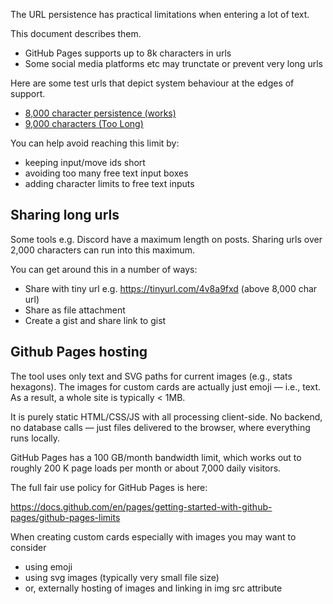 The URL persistence has practical limitations when entering a lot of text.

This document describes them.

- GitHub Pages supports up to 8k characters in urls
- Some social media platforms etc may trunctate or prevent very long urls

Here are some test urls that depict system behaviour at the edges of support.

- [8,000 character persistence (works)](https://tznind.github.io/uw/cs.html?role=Crowded&debt_cnt=2&xp=0&character_level=1&move_face_adversity=1&move_assessment=1&move_get_involved=1&move_open_fire=1&move_launch_assault=1&move_patch_up=1&move_command=1&move_access=1&move_brace_for_impact=1&move_shields_up=1&move_wild_jump=1&move_cramped_quarters=1&move_acquisition=1&move_barter=1&fav_cnt=5&name=Smoth&player=Thomas&role2=Clandestine&a0_s=0&a1_s=0&a2_s=0&a3_s=0&a4_s=0&role3=Explorer&a5_s=0&a6_s=0&a7_s=0&a8_s=0&a9_s=0&role4=Evolved&move_evolvd=1&move_int=1&move_sur=1&takeFrom_evolvd_role=Psychic&takeFrom_evolvd_move=prob&move_prob=1&mettle=1&physique=2&influence=3&expertise=4&interface=5&debt0d=Field+notes+record+tactical+adjustments+made+during+salvage+operations+and+small-scale+boarding+actions.+Field+notes+record+tactical+adjustments+made+during+salvage+operations+and+small-scale+boarding+actions.+A+short+intelligence+brief+catalogs+trusted+contacts%2C+recent+asset+transfers%2C+and+disputed+claim+filings.+Technical+annotations+reference+energy+bleed+patterns+and+improvised+armor+retrofits+derived+from+scavenged+composites.+Technical+annotations+reference+energy+bleed+patterns.&debt1d=Technical+annotations+reference+energy+bleed+patterns+and+improvised+armor+retrofits+derived+from+scavenged+composites.+Field+notes+record+tactical+adjustments+made+during+salvage+operations+and+small-scale+boarding+actions.+Equipment+listings+cite+serial+numbers%2C+maintenance+windows%2C+and+the+tactical+rationale+for+experimental+mods.+Field+notes+record+tactical+adjustments+made+during+salvage+operations.&data-points=Equipment+listings+cite+serial+numbers%2C+maintenance+windows%2C+and+the+tactical+rationale+for+experimental+mods.+Medical+logs+note+the+use+of+nano-fibril+sutures+and+short-duration+sedation+for+field+triage.+Field+notes+record+tactical+adjustments+made+during+salvage+operations+and+small-scale+boarding+actions.+Field+notes+record+tactical+adjustments+made+during+salvage+operations+and+small-scale+boarding+actions.+Field.&equipment=Technical+annotations+reference+energy+bleed+patterns+and+improvised+armor+retrofits+derived+from+scavenged+composites.+Technical+annotations+reference+energy+bleed+patterns+and+improvised+armor+retrofits+derived+from+scavenged+composites.+Equipment+listings+cite+serial+numbers%2C+maintenance+windows%2C+and+the+tactical+rationale+for+experimental+mods.+Equipment+listings+cite.+High-density+capacitors+and+inertial+dampers.&fav0f=House%2BVesper&fav0d=Field+notes+record+tactical+adjustments+made+during+salvage+operations+and+small-scale+boarding+actions.+Equipment+listings+cite+serial+numbers%2C+maintenance+windows%2C+and+the+tactical+rationale+for+experimental+mods.+Technical+annotations+reference+energy+bleed+patterns+and+improvised+armor+retrofits+derived+from+scavenged+composites.+Equipment+listings+cite+serial+numbers%2C+maintenance+windows%2C+and+the.&fav1f=Northern%2BCorsair%2BCollective&fav1d=Medical+logs+note+the+use+of+nano-fibril+sutures+and+short-duration+sedation+for+field+triage.+Technical+annotations+reference+energy+bleed+patterns+and+improvised+armor+retrofits+derived+from+scavenged+composites.+Medical+logs+note+the+use+of+nano-fibril+sutures+and+short-duration+sedation+for+field+triage.+Equipment+listings+cite.&fav2f=Mercantile%2BSyndicate&fav2d=A+short+intelligence+brief+catalogs+trusted+contacts%2C+recent+asset+transfers%2C+and+disputed+claim+filings.+Field+notes+record+tactical+adjustments+made+during+salvage+operations+and+small-scale+boarding+actions.+Technical+annotations+reference+energy+bleed+patterns+and+improvised+armor+retrofits+derived+from+scavenged.&fav3f=Free%2BPort%2BLeague&fav3d=Medical+logs+note+the+use+of+nano-fibril+sutures+and+short-duration+sedation+for+field+triage.+A+short+intelligence+brief+catalogs+trusted+contacts%2C+recent+asset+transfers%2C+and+disputed+claim+filings.+A+short+intelligence+brief+catalogs+trusted+contacts%2C.&fav4f=Consortium%2Bof%2BSalt&fav4d=Technical+annotations+reference+energy+bleed+patterns+and+improvised+armor+retrofits+derived+from+scavenged+composites.+Technical+annotations+reference+energy+bleed+patterns+and+improvised+armor+retrofits+derived+from+scavenged+composites.+A+short.&pad=Field+annotation%3A+observed+thermal+signature+patterns+match+archival+salvage+runs%2C+suggesting+unauthorized+tapping+of+reactor+feeds+near+the+outer+rim.+Field+annotation%3A+observed+thermal+signature+patterns+match+archival+salvage+runs%2C+suggesting+unauthorized+tapping+of+reactor+feeds+near+the+outer+rim.+Field+annotation%3A+observed+thermal+signature+patterns+match+archival+salvage+runs%2C+suggesting+unauthorized+tapping+of+reactor+feeds+near+the+outer+rim.+Field+annotation%3A+observed+thermal+signature+patterns+match+archival+salvage+runs%2C+suggesting+unauthorized+tapping+of+reactor+feeds+near+the+outer+rim.+Field+annotation%3A+observed+thermal+signature+patterns+match+archival+salvage+runs%2C+suggesting+unauthorized+tapping+of+reactor+feeds+near+the+outer+rim.+Field+annotation%3A+observed+thermal+signature+patterns+match+archival+salvage+runs%2C+suggesting+unauthorized+tapping+of+reactor+feeds+near+the+outer+rim.+Field+annotation%3A+observed+thermal+signature+patterns+match+archival+salvage+runs%2C+suggesting+unauthorized+tapping+of+reactor+feeds+near+the+outer+rim.+Field+annotation%3A+observed+thermal+signature+patterns+match+archival+salvage+runs%2C+suggesting+unauthorized+tapping+of+reactor+feeds+near+the+outer+rim.+Field+annotation%3A+observed+thermal+signature+patterns+match+archival+salvage+runs%2C+suggesting+unauthorized+tapping+of+reactor+feeds+near+the+outer+rim.+Field+annotation%3A+observed+thermal+signature+patterns+match+archival+salvage+runs%2C+suggesting+unauthorized+tapping+of+reactor+feeds+near+the+outer+rim.+Field+annotation%3A+observed+thermal+signature+patterns+match+archival+salvage+runs%2C+suggesting+unauthorized+tapping+of+reactor+feeds+near+the+outer+rim.+Field+annotation%3A+observed+thermal+signature+patterns+match+archival+salvage+runs%2C+suggesting+unauthorized+tapping+of+reactor+feeds+near+the+outer+rim.+Field+annotation%3A+observed+thermal+signature+patterns+match+archival+salvage+runs%2C+suggesting+unauthorized+tapping+of+reactor+feeds+near+the+outer+rim.+Field+annotation%3A+observed+thermal+signature+patterns+match+archival+salvage+runs%2C+suggesting+unauthorized+tapping+of+reactor+feeds+near+the+outer+rim.+Field+annotation%3A+observed+thermal+signature+patterns+match+archival+salvage+runs%2C+suggesting+unauthorized+tapping+of+reactor+feeds+near+the+outer+rim.+Field+annotation%3A+observed+thermal+signature+patterns+match+archival+salvage+runs%2C+suggesting+unauthorized+tapping+of+reactor+feeds+near+the+outer+rim.+Field+annotation%3A+observed+thermal+signature+patterns+match+archival+salvage+runs%2C+suggesting+unauthorized+tapping+of+reactor+feeds+near+the+outer+rim.+Field+annotation%3A+observed+thermal+signature+patterns+match+archival+salvage+runs%2C+suggesting+unauthorized+tapping+of+reactor+feeds+near+the+outer+rim.+Field+annotation%3A+observed+thermal+signature+patterns+match+archival+salvage+runs%2C+suggesting+unauthorized+tapping+of+reactor+feeds+near+the+outer+rim.+Field+annotation%3A+observed+thermal+signature+patterns+match+archival+salvage+runs%2C+suggesting+unauthorized+tapping+of+reactor+feeds+near+the+outer+rim.+Field+annotation%3A+observed+thermal+signature+patterns+match+archival+salvage+runs%2C+suggesting+unauthorized+tapping+of+reactor+feeds+near+the+outer+rim.+Field+annotation%3A+observed+thermal+signature+patterns+match+archival+salvage+runs%2C+suggesting+unauthorized+tapping+of+reactor+feeds+near+the+outer+rim.+Field+annotation%3A+observed+thermal+signature+patterns+match+archival+salvage+runs%2C+suggesting+unauthorized+tapping+of+reactor+feeds+near+the+outer+rim.+Field+annotation%3A+observed+thermal+signature+patterns+match+archival+salvage+runs%2C+suggesting+unauthorized+tapping+of+reactor+feeds+near+the+outer+rim.+Field+annotation%3A+observed+thermal+signature+patterns+ma)
- [9,000 characters (Too Long)](https://tznind.github.io/uw/cs.html?role=Crowded&debt_cnt=2&xp=0&character_level=1&move_face_adversity=1&move_assessment=1&move_get_involved=1&move_open_fire=1&move_launch_assault=1&move_patch_up=1&move_command=1&move_access=1&move_brace_for_impact=1&move_shields_up=1&move_wild_jump=1&move_cramped_quarters=1&move_acquisition=1&move_barter=1&fav_cnt=5&name=Smoth&player=Thomas&role2=Clandestine&a0_s=0&a1_s=0&a2_s=0&a3_s=0&a4_s=0&role3=Explorer&a5_s=0&a6_s=0&a7_s=0&a8_s=0&a9_s=0&role4=Evolved&move_evolvd=1&move_int=1&move_sur=1&takeFrom_evolvd_role=Psychic&takeFrom_evolvd_move=prob&move_prob=1&mettle=1&physique=2&influence=3&expertise=4&interface=5&debt0d=Field+notes+record+tactical+adjustments+made+during+salvage+operations+and+small-scale+boarding+actions.+Field+notes+record+tactical+adjustments+made+during+salvage+operations+and+small-scale+boarding+actions.+A+short+intelligence+brief+catalogs+trusted+contacts%2C+recent+asset+transfers%2C+and+disputed+claim+filings.+Technical+annotations+reference+energy+bleed+patterns+and+improvised+armor+retrofits+derived+from+scavenged+composites.+Technical+annotations+reference+energy+bleed+patterns.&debt1d=Technical+annotations+reference+energy+bleed+patterns+and+improvised+armor+retrofits+derived+from+scavenged+composites.+Field+notes+record+tactical+adjustments+made+during+salvage+operations+and+small-scale+boarding+actions.+Equipment+listings+cite+serial+numbers%2C+maintenance+windows%2C+and+the+tactical+rationale+for+experimental+mods.+Field+notes+record+tactical+adjustments+made+during+salvage+operations.&data-points=Equipment+listings+cite+serial+numbers%2C+maintenance+windows%2C+and+the+tactical+rationale+for+experimental+mods.+Medical+logs+note+the+use+of+nano-fibril+sutures+and+short-duration+sedation+for+field+triage.+Field+notes+record+tactical+adjustments+made+during+salvage+operations+and+small-scale+boarding+actions.+Field+notes+record+tactical+adjustments+made+during+salvage+operations+and+small-scale+boarding+actions.+Field.&equipment=Technical+annotations+reference+energy+bleed+patterns+and+improvised+armor+retrofits+derived+from+scavenged+composites.+Technical+annotations+reference+energy+bleed+patterns+and+improvised+armor+retrofits+derived+from+scavenged+composites.+Equipment+listings+cite+serial+numbers%2C+maintenance+windows%2C+and+the+tactical+rationale+for+experimental+mods.+Equipment+listings+cite.+High-density+capacitors+and+inertial+dampers.&fav0f=House%2BVesper&fav0d=Field+notes+record+tactical+adjustments+made+during+salvage+operations+and+small-scale+boarding+actions.+Equipment+listings+cite+serial+numbers%2C+maintenance+windows%2C+and+the+tactical+rationale+for+experimental+mods.+Technical+annotations+reference+energy+bleed+patterns+and+improvised+armor+retrofits+derived+from+scavenged+composites.+Equipment+listings+cite+serial+numbers%2C+maintenance+windows%2C+and+the.&fav1f=Northern%2BCorsair%2BCollective&fav1d=Medical+logs+note+the+use+of+nano-fibril+sutures+and+short-duration+sedation+for+field+triage.+Technical+annotations+reference+energy+bleed+patterns+and+improvised+armor+retrofits+derived+from+scavenged+composites.+Medical+logs+note+the+use+of+nano-fibril+sutures+and+short-duration+sedation+for+field+triage.+Equipment+listings+cite.&fav2f=Mercantile%2BSyndicate&fav2d=A+short+intelligence+brief+catalogs+trusted+contacts%2C+recent+asset+transfers%2C+and+disputed+claim+filings.+Field+notes+record+tactical+adjustments+made+during+salvage+operations+and+small-scale+boarding+actions.+Technical+annotations+reference+energy+bleed+patterns+and+improvised+armor+retrofits+derived+from+scavenged.&fav3f=Free%2BPort%2BLeague&fav3d=Medical+logs+note+the+use+of+nano-fibril+sutures+and+short-duration+sedation+for+field+triage.+A+short+intelligence+brief+catalogs+trusted+contacts%2C+recent+asset+transfers%2C+and+disputed+claim+filings.+A+short+intelligence+brief+catalogs+trusted+contacts%2C.&fav4f=Consortium%2Bof%2BSalt&fav4d=Technical+annotations+reference+energy+bleed+patterns+and+improvised+armor+retrofits+derived+from+scavenged+composites.+Technical+annotations+reference+energy+bleed+patterns+and+improvised+armor+retrofits+derived+from+scavenged+composites.+A+short.&pad=Field+annotation%3A+observed+thermal+signature+patterns+match+archival+salvage+runs%2C+suggesting+unauthorized+tapping+of+reactor+feeds+near+the+outer+rim.+Field+annotation%3A+observed+thermal+signature+patterns+match+archival+salvage+runs%2C+suggesting+unauthorized+tapping+of+reactor+feeds+near+the+outer+rim.+Field+annotation%3A+observed+thermal+signature+patterns+match+archival+salvage+runs%2C+suggesting+unauthorized+tapping+of+reactor+feeds+near+the+outer+rim.+Field+annotation%3A+observed+thermal+signature+patterns+match+archival+salvage+runs%2C+suggesting+unauthorized+tapping+of+reactor+feeds+near+the+outer+rim.+Field+annotation%3A+observed+thermal+signature+patterns+match+archival+salvage+runs%2C+suggesting+unauthorized+tapping+of+reactor+feeds+near+the+outer+rim.+Field+annotation%3A+observed+thermal+signature+patterns+match+archival+salvage+runs%2C+suggesting+unauthorized+tapping+of+reactor+feeds+near+the+outer+rim.+Field+annotation%3A+observed+thermal+signature+patterns+match+archival+salvage+runs%2C+suggesting+unauthorized+tapping+of+reactor+feeds+near+the+outer+rim.+Field+annotation%3A+observed+thermal+signature+patterns+match+archival+salvage+runs%2C+suggesting+unauthorized+tapping+of+reactor+feeds+near+the+outer+rim.+Field+annotation%3A+observed+thermal+signature+patterns+match+archival+salvage+runs%2C+suggesting+unauthorized+tapping+of+reactor+feeds+near+the+outer+rim.+Field+annotation%3A+observed+thermal+signature+patterns+match+archival+salvage+runs%2C+suggesting+unauthorized+tapping+of+reactor+feeds+near+the+outer+rim.+Field+annotation%3A+observed+thermal+signature+patterns+match+archival+salvage+runs%2C+suggesting+unauthorized+tapping+of+reactor+feeds+near+the+outer+rim.+Field+annotation%3A+observed+thermal+signature+patterns+match+archival+salvage+runs%2C+suggesting+unauthorized+tapping+of+reactor+feeds+near+the+outer+rim.+Field+annotation%3A+observed+thermal+signature+patterns+match+archival+salvage+runs%2C+suggesting+unauthorized+tapping+of+reactor+feeds+near+the+outer+rim.+Field+annotation%3A+observed+thermal+signature+patterns+match+archival+salvage+runs%2C+suggesting+unauthorized+tapping+of+reactor+feeds+near+the+outer+rim.+Field+annotation%3A+observed+thermal+signature+patterns+match+archival+salvage+runs%2C+suggesting+unauthorized+tapping+of+reactor+feeds+near+the+outer+rim.+Field+annotation%3A+observed+thermal+signature+patterns+match+archival+salvage+runs%2C+suggesting+unauthorized+tapping+of+reactor+feeds+near+the+outer+rim.+Field+annotation%3A+observed+thermal+signature+patterns+match+archival+salvage+runs%2C+suggesting+unauthorized+tapping+of+reactor+feeds+near+the+outer+rim.+Field+annotation%3A+observed+thermal+signature+patterns+match+archival+salvage+runs%2C+suggesting+unauthorized+tapping+of+reactor+feeds+near+the+outer+rim.+Field+annotation%3A+observed+thermal+signature+patterns+match+archival+salvage+runs%2C+suggesting+unauthorized+tapping+of+reactor+feeds+near+the+outer+rim.+Field+annotation%3A+observed+thermal+signature+patterns+match+archival+salvage+runs%2C+suggesting+unauthorized+tapping+of+reactor+feeds+near+the+outer+rim.+Field+annotation%3A+observed+thermal+signature+patterns+match+archival+salvage+runs%2C+suggesting+unauthorized+tapping+of+reactor+feeds+near+the+outer+rim.+Field+annotation%3A+observed+thermal+signature+patterns+match+archival+salvage+runs%2C+suggesting+unauthorized+tapping+of+reactor+feeds+near+the+outer+rim.+Field+annotation%3A+observed+thermal+signature+patterns+match+archival+salvage+runs%2C+suggesting+unauthorized+tapping+of+reactor+feeds+near+the+outer+rim.+Field+annotation%3A+observed+thermal+signature+patterns+match+archival+salvage+runs%2C+suggesting+unauthorized+tapping+of+reactor+feeds+near+the+outer+rim.+Field+annotation%3A+observed+thermal+signature+patterns+match+archival+salvage+runs%2C+suggesting+unauthorized+tapping+of+reactor+feeds+near+the+outer+rim.+Field+annotation%3A+observed+thermal+signature+patterns+match+archival+salvage+runs%2C+suggesting+unauthorized+tapping+of+reactor+feeds+near+the+outer+rim.+Field+annotation%3A+observed+thermal+signature+patterns+match+archival+salvage+runs%2C+suggesting+unauthorized+tapping+of+reactor+feeds+near+the+outer+rim.+Field+annotation%3A+observed+thermal+signature+patterns+match+archival+salvage+runs%2C+suggesting+unauthorized+tapping+of+reactor+feeds+near+the+outer+rim.+Field+annotation%3A+observed+thermal+signature+patterns+match+archival+salvage+runs%2C+suggesting+unauthorized+tapping+of+reactor+feeds+near+the+outer+rim.+Field+annotation%3A+observed+thermal+signature+patterns+match+archival+salvage+runs%2C+suggesting+unauthorized+tapping+of+reactor+feeds+near+the+outer+rim.+Field+annotation%3A+observed+thermal+signature+patterns+match+archival)

You can help avoid reaching this limit by:

- keeping input/move ids short
- avoiding too many free text input boxes
- adding character limits to free text inputs

## Sharing long urls

Some tools e.g. Discord have a maximum length on posts. Sharing urls over 2,000 characters can run into this maximum.

You can get around this in a number of ways:

- Share with tiny url e.g. https://tinyurl.com/4v8a9fxd (above 8,000 char url)
- Share as file attachment
- Create a gist and share link to gist

## Github Pages hosting

The tool uses only text and SVG paths for current images (e.g., stats hexagons). The images for custom cards are actually just emoji — i.e., text. As a result, a whole site is typically < 1MB.

It is purely static HTML/CSS/JS with all processing client-side. No backend, no database calls — just files delivered to the browser, where everything runs locally.

GitHub Pages has a 100 GB/month bandwidth limit, which works out to roughly 200 K page loads per month or about 7,000 daily visitors.

The full fair use policy for GitHub Pages is here:

https://docs.github.com/en/pages/getting-started-with-github-pages/github-pages-limits

When creating custom cards especially with images you may want to consider

- using emoji
- using svg images (typically very small file size)
- or, externally hosting of images and linking in img src attribute 